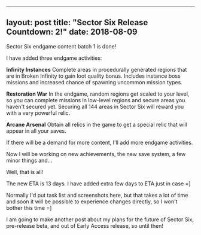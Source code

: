 
---
layout: post
title: "Sector Six Release Countdown: 2!"
date: 2018-08-09
---

Sector Six endgame content batch 1 is done!

I have added three endgame activities:

**Infinity Instances**
Complete areas in procedurally generated regions that are in Broken Infinity to gain loot quality bonus.
Includes instance boss missions and increased chance of spawning uncommon mission types.

**Restoration War**
In the endgame, random regions get scaled to your level, so you can complete missions in low-level regions and secure areas you haven't secured yet.
Securing all 144 areas in Sector Six will reward you with a very powerful relic.

**Arcane Arsenal**
Obtain all relics in the game to get a special relic that will appear in all your saves.

If there will be a demand for more content, I'll add more endgame activities.

Now I will be working on new achievements, the new save system, a few minor things and...

Well, that is all!

The new ETA is 13 days.
I have added extra few days to ETA just in case =]

Normally I'd put task list and screenshots here, but that takes a lot of time and soon it will be possible to experience changes directly, so I won't bother this time =]

I am going to make another post about my plans for the future of Sector Six, pre-release beta, and out of Early Access release, so until then!
